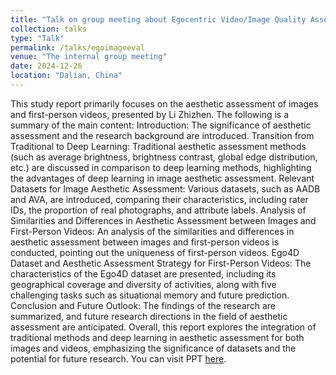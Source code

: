 ```yaml
---
title: "Talk on group meeting about Egocentric Video/Image Quality Assessment"
collection: talks
type: "Talk"
permalink: /talks/egoimageeval
venue: "The internal group meeting"
date: 2024-12-26
location: "Dalian, China"
---
```

This study report primarily focuses on the aesthetic assessment of images and first-person videos, presented by Li Zhizhen. The following is a summary of the main content: Introduction: The significance of aesthetic assessment and the research background are introduced. Transition from Traditional to Deep Learning: Traditional aesthetic assessment methods (such as average brightness, brightness contrast, global edge distribution, etc.) are discussed in comparison to deep learning methods, highlighting the advantages of deep learning in image aesthetic assessment. Relevant Datasets for Image Aesthetic Assessment: Various datasets, such as AADB and AVA, are introduced, comparing their characteristics, including rater IDs, the proportion of real photographs, and attribute labels. Analysis of Similarities and Differences in Aesthetic Assessment between Images and First-Person Videos: An analysis of the similarities and differences in aesthetic assessment between images and first-person videos is conducted, pointing out the uniqueness of first-person videos. Ego4D Dataset and Aesthetic Assessment Strategy for First-Person Videos: The characteristics of the Ego4D dataset are presented, including its geographical coverage and diversity of activities, along with five challenging tasks such as situational memory and future prediction. Conclusion and Future Outlook: The findings of the research are summarized, and future research directions in the field of aesthetic assessment are anticipated. Overall, this report explores the integration of traditional methods and deep learning in aesthetic assessment for both images and videos, emphasizing the significance of datasets and the potential for future research. You can visit PPT [here](https://cyfedu-dlut.github.io/PersonalWeb/PPT/qa.pdf).





